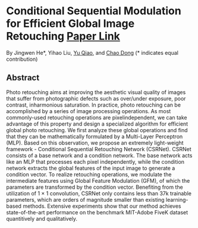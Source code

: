 # Conditional Sequential Modulation for Efficient Global Image Retouching [Paper Link](http://www.ecva.net/papers/eccv_2020/papers_ECCV/papers/123580664.pdf)
By Jingwen He*, Yihao Liu, [Yu Qiao](http://mmlab.siat.ac.cn/yuqiao/), and [Chao Dong](https://scholar.google.com.hk/citations?user=OSDCB0UAAAAJ&hl=en) (* indicates equal contribution)


## Abstract

Photo retouching aims at improving the aesthetic visual quality of images that suffer from photographic defects such as over/under exposure, poor contrast, inharmonious saturation. In practice, photo retouching can be accomplished by a series of image processing operations. As most commonly-used retouching operations are pixelindependent, we can take advantage of this property and design a specialized algorithm for efficient global photo retouching. We first analyze these global operations and find that they can be mathematically formulated by a Multi-Layer Perceptron (MLP). Based on this observation, we propose an extremely light-weight framework - Conditional Sequential Retouching Network (CSRNet). CSRNet consists of a base network and a condition network. The base network acts like an MLP that processes each pixel independently, while the condition network extracts the global features of the input image to generate a condition vector. To realize retouching operations, we modulate the intermediate features using Global Feature
Modulation (GFM), of which the parameters are transformed by the condition vector. Benefiting from the utilization of 1 × 1 convolution, CSRNet only contains less than 37k trainable parameters, which are orders of magnitude smaller than existing learning-based methods. Extensive experiments show that our method achieves state-of-the-art performance on the benchmark MIT-Adobe FiveK dataset quantitively and qualitatively.
